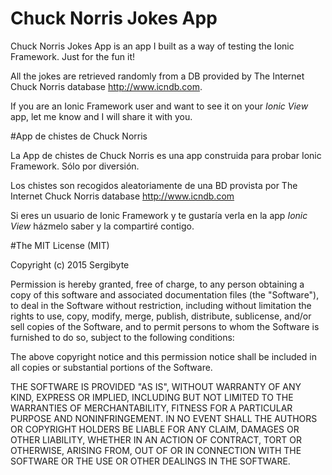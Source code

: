 # Chuck Norris Jokes App

Chuck Norris Jokes App is an app I built as a way of testing the  Ionic Framework. Just for the fun it!

All the jokes are retrieved randomly from a DB provided by The Internet Chuck Norris database http://www.icndb.com.

If you are an Ionic Framework user and want to see it on your _Ionic View_ app, let me know and I will share it with you.

#App de chistes de Chuck Norris

La App de chistes de Chuck Norris es una app construida para probar Ionic Framework. Sólo por diversión.

Los chistes son recogidos aleatoriamente de una BD provista por The Internet Chuck Norris database http://www.icndb.com

Si eres un usuario de Ionic Framework y te gustaría verla en la app _Ionic View_ házmelo saber y la compartiré contigo.

#The MIT License (MIT)

Copyright (c) 2015 Sergibyte

Permission is hereby granted, free of charge, to any person obtaining a copy
of this software and associated documentation files (the "Software"), to deal
in the Software without restriction, including without limitation the rights
to use, copy, modify, merge, publish, distribute, sublicense, and/or sell
copies of the Software, and to permit persons to whom the Software is
furnished to do so, subject to the following conditions:

The above copyright notice and this permission notice shall be included in
all copies or substantial portions of the Software.

THE SOFTWARE IS PROVIDED "AS IS", WITHOUT WARRANTY OF ANY KIND, EXPRESS OR
IMPLIED, INCLUDING BUT NOT LIMITED TO THE WARRANTIES OF MERCHANTABILITY,
FITNESS FOR A PARTICULAR PURPOSE AND NONINFRINGEMENT. IN NO EVENT SHALL THE
AUTHORS OR COPYRIGHT HOLDERS BE LIABLE FOR ANY CLAIM, DAMAGES OR OTHER
LIABILITY, WHETHER IN AN ACTION OF CONTRACT, TORT OR OTHERWISE, ARISING FROM,
OUT OF OR IN CONNECTION WITH THE SOFTWARE OR THE USE OR OTHER DEALINGS IN
THE SOFTWARE.
